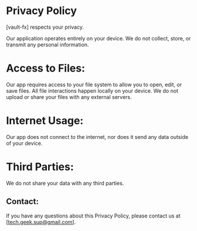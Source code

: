 # Privacy Policy

[vault-fx] respects your privacy.

Our application operates entirely on your device. We do not collect, store, or transmit any personal information.

# Access to Files:
Our app requires access to your file system to allow you to open, edit, or save files. All file interactions happen locally on your device. We do not upload or share your files with any external servers.

# Internet Usage:
Our app does not connect to the internet, nor does it send any data outside of your device.

# Third Parties:
We do not share your data with any third parties.

## Contact:
If you have any questions about this Privacy Policy, please contact us at [tech.geek.sup@gmail.com].
